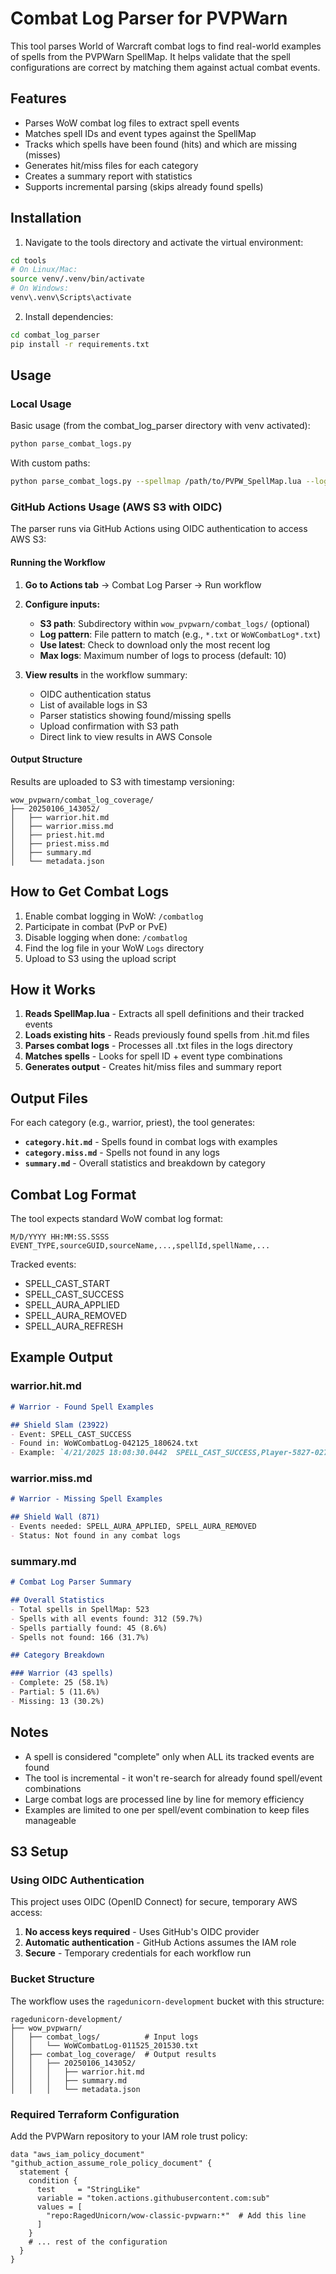 # Combat Log Parser for PVPWarn

This tool parses World of Warcraft combat logs to find real-world examples of spells from the PVPWarn SpellMap. It helps validate that the spell configurations are correct by matching them against actual combat events.

## Features

- Parses WoW combat log files to extract spell events
- Matches spell IDs and event types against the SpellMap
- Tracks which spells have been found (hits) and which are missing (misses)
- Generates hit/miss files for each category
- Creates a summary report with statistics
- Supports incremental parsing (skips already found spells)

## Installation

1. Navigate to the tools directory and activate the virtual environment:
```bash
cd tools
# On Linux/Mac:
source venv/.venv/bin/activate
# On Windows:
venv\.venv\Scripts\activate
```

2. Install dependencies:
```bash
cd combat_log_parser
pip install -r requirements.txt
```

## Usage

### Local Usage

Basic usage (from the combat_log_parser directory with venv activated):
```bash
python parse_combat_logs.py
```

With custom paths:
```bash
python parse_combat_logs.py --spellmap /path/to/PVPW_SpellMap.lua --logs-dir /path/to/combat/logs --output-dir /path/to/output
```

### GitHub Actions Usage (AWS S3 with OIDC)

The parser runs via GitHub Actions using OIDC authentication to access AWS S3:

#### Running the Workflow

1. **Go to Actions tab** → Combat Log Parser → Run workflow

2. **Configure inputs:**
   - **S3 path**: Subdirectory within `wow_pvpwarn/combat_logs/` (optional)
   - **Log pattern**: File pattern to match (e.g., `*.txt` or `WoWCombatLog*.txt`)
   - **Use latest**: Check to download only the most recent log
   - **Max logs**: Maximum number of logs to process (default: 10)

3. **View results** in the workflow summary:
   - OIDC authentication status
   - List of available logs in S3
   - Parser statistics showing found/missing spells
   - Upload confirmation with S3 path
   - Direct link to view results in AWS Console

#### Output Structure

Results are uploaded to S3 with timestamp versioning:
```
wow_pvpwarn/combat_log_coverage/
├── 20250106_143052/
│   ├── warrior.hit.md
│   ├── warrior.miss.md
│   ├── priest.hit.md
│   ├── priest.miss.md
│   ├── summary.md
│   └── metadata.json
```

## How to Get Combat Logs

1. Enable combat logging in WoW: `/combatlog`
2. Participate in combat (PvP or PvE)
3. Disable logging when done: `/combatlog`
4. Find the log file in your WoW `Logs` directory
5. Upload to S3 using the upload script

## How it Works

1. **Reads SpellMap.lua** - Extracts all spell definitions and their tracked events
2. **Loads existing hits** - Reads previously found spells from .hit.md files
3. **Parses combat logs** - Processes all .txt files in the logs directory
4. **Matches spells** - Looks for spell ID + event type combinations
5. **Generates output** - Creates hit/miss files and summary report

## Output Files

For each category (e.g., warrior, priest), the tool generates:

- **`category.hit.md`** - Spells found in combat logs with examples
- **`category.miss.md`** - Spells not found in any logs
- **`summary.md`** - Overall statistics and breakdown by category

## Combat Log Format

The tool expects standard WoW combat log format:
```
M/D/YYYY HH:MM:SS.SSSS  EVENT_TYPE,sourceGUID,sourceName,...,spellId,spellName,...
```

Tracked events:
- SPELL_CAST_START
- SPELL_CAST_SUCCESS
- SPELL_AURA_APPLIED
- SPELL_AURA_REMOVED
- SPELL_AURA_REFRESH

## Example Output

### warrior.hit.md
```markdown
# Warrior - Found Spell Examples

## Shield Slam (23922)
- Event: SPELL_CAST_SUCCESS
- Found in: WoWCombatLog-042125_180624.txt
- Example: `4/21/2025 18:08:30.0442  SPELL_CAST_SUCCESS,Player-5827-0270F51D,"Zmug",0x511,0x0,Creature-0-5827-1234,"Target",0x10548,0x0,23922,"Shield Slam",0x1,...`
```

### warrior.miss.md
```markdown
# Warrior - Missing Spell Examples

## Shield Wall (871)
- Events needed: SPELL_AURA_APPLIED, SPELL_AURA_REMOVED
- Status: Not found in any combat logs
```

### summary.md
```markdown
# Combat Log Parser Summary

## Overall Statistics
- Total spells in SpellMap: 523
- Spells with all events found: 312 (59.7%)
- Spells partially found: 45 (8.6%)
- Spells not found: 166 (31.7%)

## Category Breakdown

### Warrior (43 spells)
- Complete: 25 (58.1%)
- Partial: 5 (11.6%)
- Missing: 13 (30.2%)
```

## Notes

- A spell is considered "complete" only when ALL its tracked events are found
- The tool is incremental - it won't re-search for already found spell/event combinations
- Large combat logs are processed line by line for memory efficiency
- Examples are limited to one per spell/event combination to keep files manageable

## S3 Setup

### Using OIDC Authentication

This project uses OIDC (OpenID Connect) for secure, temporary AWS access:

1. **No access keys required** - Uses GitHub's OIDC provider
2. **Automatic authentication** - GitHub Actions assumes the IAM role
3. **Secure** - Temporary credentials for each workflow run

### Bucket Structure

The workflow uses the `ragedunicorn-development` bucket with this structure:

```
ragedunicorn-development/
├── wow_pvpwarn/
│   ├── combat_logs/          # Input logs
│   │   └── WoWCombatLog-011525_201530.txt
│   ├── combat_log_coverage/  # Output results
│   │   ├── 20250106_143052/
│   │   │   ├── warrior.hit.md
│   │   │   ├── summary.md
│   │   │   └── metadata.json
```

### Required Terraform Configuration

Add the PVPWarn repository to your IAM role trust policy:

```hcl
data "aws_iam_policy_document" "github_action_assume_role_policy_document" {
  statement {
    condition {
      test     = "StringLike"
      variable = "token.actions.githubusercontent.com:sub"
      values = [
        "repo:RagedUnicorn/wow-classic-pvpwarn:*"  # Add this line
      ]
    }
    # ... rest of the configuration
  }
}
```
